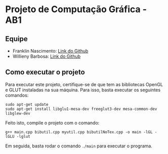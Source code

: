 # Projeto de Computação Gráfica - AB1

## Equipe

- Franklin Nascimento: [Link do Github](https://github.com/WaddFranklin)
- Willieny Barbosa: [Link do Github](https://github.com/willieny)

## Como executar o projeto

Para executar este projeto, certifique-se de que tem as bibliotecas OpenGL e GLUT instaladas na sua máquina. Para isso, basta executar os seguintes comandos:

```shell
sudo apt-get update
sudo apt-get install libglu1-mesa-dev freeglut3-dev mesa-common-dev libglew-dev
```

Feito isto, compile o projeto com o comando:

```shell
g++ main.cpp bibutil.cpp myutil.cpp bibutilNoTex.cpp -o main -lGL -lGLU -lglut
```

Em seguida, basta rodar o comando `./main` para executar o programa.